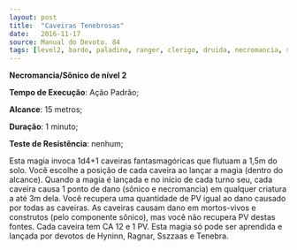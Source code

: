 ```yaml
---
layout: post
title:  "Caveiras Tenebrosas"
date:   2016-11-17
source: Manual do Devoto. 84
tags: [level2, bardo, paladino, ranger, clerigo, druida, necromancia, sonico, tenebra, hyninn, ragnar, sszzas]
---
```


**Necromancia/Sônico de nível 2**

**Tempo de Execução**: Ação Padrão;

**Alcance**: 15 metros;

**Duração**: 1 minuto;

**Teste de Resistência**: nenhum;

Esta magia invoca 1d4+1 caveiras 
fantasmagóricas que flutuam a 1,5m do 
solo. Você escolhe a posição de cada caveira ao lançar a magia (dentro do alcance). Quando a magia é lançada e no início de cada turno seu, cada caveira causa 
1 ponto de dano (sônico e necromancia) 
em qualquer criatura a até 3m dela. Você 
recupera uma quantidade de PV igual ao 
dano causado por todas as caveiras. As 
caveiras causam dano em mortos-vivos 
e construtos (pelo componente sônico), 
mas você não recupera PV destas fontes. Cada caveira tem CA 12 e 1 PV. Esta 
magia só pode ser aprendida e lançada 
por devotos de Hyninn, Ragnar, Sszzaas 
e Tenebra.
